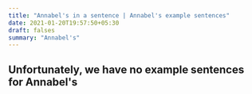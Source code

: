 ```yaml
---
title: "Annabel's in a sentence | Annabel's example sentences"
date: 2021-01-20T19:57:50+05:30
draft: falses
summary: "Annabel's"
---
```

## Unfortunately, we have no example sentences for Annabel's                 
